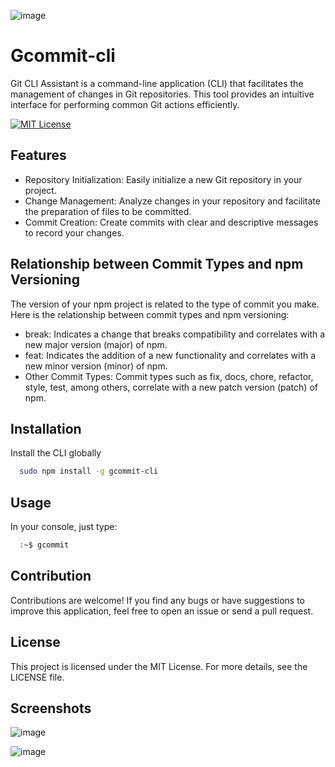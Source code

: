 ![image](https://github.com/user-attachments/assets/250d8e8d-d641-41fb-a9a4-96bd79bf1bd5)
# Gcommit-cli
Git CLI Assistant is a command-line application (CLI) that facilitates the management of changes in Git repositories. 
This tool provides an intuitive interface for performing common Git actions efficiently.

[![MIT License](https://img.shields.io/badge/License-MIT-green.svg)](https://choosealicense.com/licenses/mit/)

## Features
- Repository Initialization: Easily initialize a new Git repository in your project.
- Change Management: Analyze changes in your repository and facilitate the preparation of files to be committed.
- Commit Creation: Create commits with clear and descriptive messages to record your changes.

## Relationship between Commit Types and npm Versioning
The version of your npm project is related to the type of commit you make.
Here is the relationship between commit types and npm versioning:

- break: Indicates a change that breaks compatibility and correlates with a new major version (major) of npm.
- feat: Indicates the addition of a new functionality and correlates with a new minor version (minor) of npm.
- Other Commit Types: Commit types such as fix, docs, chore, refactor, style, test, among others, correlate with a new patch version (patch) of npm.

## Installation
Install the CLI globally
```bash
  sudo npm install -g gcommit-cli
```

## Usage
In your console, just type:
```bash
  :~$ gcommit
```
## Contribution
Contributions are welcome! If you find any bugs or have suggestions to improve this application, feel free to open an issue or send a pull request.

## License
This project is licensed under the MIT License. For more details, see the LICENSE file.

## Screenshots
![image](https://github.com/user-attachments/assets/417c17d6-4156-46f9-9def-1a00ca388227)

![image](https://github.com/user-attachments/assets/4b5ec074-3ce3-401e-9579-4fe54a053261)